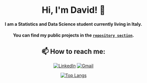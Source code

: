 <div align="center">

# Hi, I'm David! 👋



#### I am a Statistics and Data Science student currently living in Italy.

#### You can find my public projects in the [`repository section`](https://github.com/DavidAlexanderMoe?tab=repositories).


## 📫 **How to reach me:**
[![LinkedIn](https://img.shields.io/badge/LinkedIn-0077B5?style=for-the-badge&logo=linkedin&logoColor=white)](https://www.linkedin.com/in/david-alexander-moe-a9674224a/)
[![Gmail](https://img.shields.io/badge/Gmail-D14836?style=for-the-badge&logo=gmail&logoColor=white)](mailto:Davidalexander100@hotmail.com)

[![Top Langs](https://github-readme-stats.vercel.app/api/top-langs/?username=DavidAlexanderMoe&layout=pie)](https://github.com/DavidAlexanderMoe/github-readme-stats)
</div>

